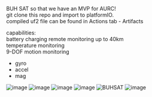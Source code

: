 BUH SAT so that we have an MVP for AURC! <br />
git clone this repo and import to platformIO. <br />
compiled uf2 file can be found in Actions tab - Artifacts <br />

capabilities: <br />
battery charging
remote monitoring up to 40km <br />
temperature monitoring<br />
9-DOF motion monitoring <br />
 - gyro <br />
 - accel <br />
 - mag <br />


![image](https://github.com/Sadteeto/BuhSat-v0/assets/87579232/93f3f46d-c03e-408b-838f-3d1e93fba854)
![image](https://github.com/Sadteeto/BuhSat-v0/assets/87579232/93f3f46d-c03e-408b-838f-3d1e93fba854)
![image](https://github.com/Sadteeto/BuhSat-v0/assets/87579232/93f3f46d-c03e-408b-838f-3d1e93fba854)
![image](https://github.com/Sadteeto/BuhSat-v0/assets/87579232/93f3f46d-c03e-408b-838f-3d1e93fba854)
![BUHSAT](https://github.com/Sadteeto/BuhSat-v0/assets/87579232/a19d03bb-7b23-4c54-b951-eb7840a853d8)
![image](https://github.com/Sadteeto/BuhSat-v0/assets/87579232/dfc08b51-86d8-4aab-a7b5-d035b1a872b5)
